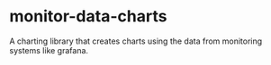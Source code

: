 # monitor-data-charts
A charting library that creates charts using the data from monitoring systems like grafana.
